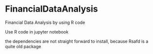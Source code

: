 # FinancialDataAnalysis
Financial Data Analysis by using R code

Use R code in jupyter notebook

the dependencies are not straight forward to install, because Rsafd is a quite old package

